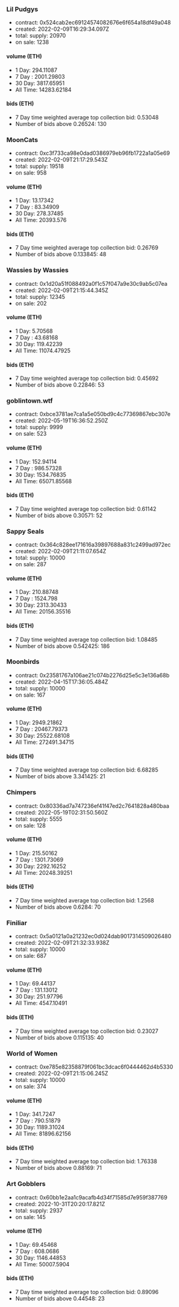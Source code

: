 ### Lil Pudgys
- contract: 0x524cab2ec69124574082676e6f654a18df49a048
- created: 2022-02-09T16:29:34.097Z
- total: supply: 20970
- on sale: 1238
#### volume (ETH)
- 1 Day: 294.11087
- 7 Day : 2001.29803
- 30 Day: 3817.65951
- All Time: 14283.62184
#### bids (ETH)
- 7 Day  time weighted average top collection bid: 0.53048
- Number of bids above 0.26524: 130

### MoonCats
- contract: 0xc3f733ca98e0dad0386979eb96fb1722a1a05e69
- created: 2022-02-09T21:17:29.543Z
- total: supply: 19518
- on sale: 958
#### volume (ETH)
- 1 Day: 13.17342
- 7 Day : 83.34909
- 30 Day: 278.37485
- All Time: 20393.576
#### bids (ETH)
- 7 Day  time weighted average top collection bid: 0.26769
- Number of bids above 0.133845: 48

### Wassies by Wassies
- contract: 0x1d20a51f088492a0f1c57f047a9e30c9ab5c07ea
- created: 2022-02-09T21:15:44.345Z
- total: supply: 12345
- on sale: 202
#### volume (ETH)
- 1 Day: 5.70568
- 7 Day : 43.68168
- 30 Day: 119.42239
- All Time: 11074.47925
#### bids (ETH)
- 7 Day  time weighted average top collection bid: 0.45692
- Number of bids above 0.22846: 53

### goblintown.wtf
- contract: 0xbce3781ae7ca1a5e050bd9c4c77369867ebc307e
- created: 2022-05-19T16:36:52.250Z
- total: supply: 9999
- on sale: 523
#### volume (ETH)
- 1 Day: 152.94114
- 7 Day : 986.57328
- 30 Day: 1534.76835
- All Time: 65071.85568
#### bids (ETH)
- 7 Day  time weighted average top collection bid: 0.61142
- Number of bids above 0.30571: 52

### Sappy Seals
- contract: 0x364c828ee171616a39897688a831c2499ad972ec
- created: 2022-02-09T21:11:07.654Z
- total: supply: 10000
- on sale: 287
#### volume (ETH)
- 1 Day: 210.88748
- 7 Day : 1524.798
- 30 Day: 2313.30433
- All Time: 20156.35516
#### bids (ETH)
- 7 Day  time weighted average top collection bid: 1.08485
- Number of bids above 0.542425: 186

### Moonbirds
- contract: 0x23581767a106ae21c074b2276d25e5c3e136a68b
- created: 2022-04-15T17:36:05.484Z
- total: supply: 10000
- on sale: 167
#### volume (ETH)
- 1 Day: 2949.21862
- 7 Day : 20467.79373
- 30 Day: 25522.68108
- All Time: 272491.34715
#### bids (ETH)
- 7 Day  time weighted average top collection bid: 6.68285
- Number of bids above 3.341425: 21

### Chimpers
- contract: 0x80336ad7a747236ef41f47ed2c7641828a480baa
- created: 2022-05-19T02:31:50.560Z
- total: supply: 5555
- on sale: 128
#### volume (ETH)
- 1 Day: 215.50162
- 7 Day : 1301.73069
- 30 Day: 2292.16252
- All Time: 20248.39251
#### bids (ETH)
- 7 Day  time weighted average top collection bid: 1.2568
- Number of bids above 0.6284: 70

### Finiliar
- contract: 0x5a0121a0a21232ec0d024dab9017314509026480
- created: 2022-02-09T21:32:33.938Z
- total: supply: 10000
- on sale: 687
#### volume (ETH)
- 1 Day: 69.44137
- 7 Day : 131.13012
- 30 Day: 251.97796
- All Time: 4547.10491
#### bids (ETH)
- 7 Day  time weighted average top collection bid: 0.23027
- Number of bids above 0.115135: 40

### World of Women
- contract: 0xe785e82358879f061bc3dcac6f0444462d4b5330
- created: 2022-02-09T21:15:06.245Z
- total: supply: 10000
- on sale: 374
#### volume (ETH)
- 1 Day: 341.7247
- 7 Day : 790.51879
- 30 Day: 1189.31024
- All Time: 81896.62156
#### bids (ETH)
- 7 Day  time weighted average top collection bid: 1.76338
- Number of bids above 0.88169: 71

### Art Gobblers
- contract: 0x60bb1e2aa1c9acafb4d34f71585d7e959f387769
- created: 2022-10-31T20:20:17.821Z
- total: supply: 2937
- on sale: 145
#### volume (ETH)
- 1 Day: 69.45468
- 7 Day : 608.0686
- 30 Day: 1146.44853
- All Time: 50007.5904
#### bids (ETH)
- 7 Day  time weighted average top collection bid: 0.89096
- Number of bids above 0.44548: 23
